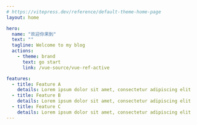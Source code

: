 ```yaml
---
# https://vitepress.dev/reference/default-theme-home-page
layout: home

hero:
  name: "欢迎你来到"
  text: ""
  tagline: Welcome to my blog
  actions:
    - theme: brand
      text: go start
      link: /vue-source/vue-ref-active

features:
  - title: Feature A
    details: Lorem ipsum dolor sit amet, consectetur adipiscing elit
  - title: Feature B
    details: Lorem ipsum dolor sit amet, consectetur adipiscing elit
  - title: Feature C
    details: Lorem ipsum dolor sit amet, consectetur adipiscing elit
---
```



